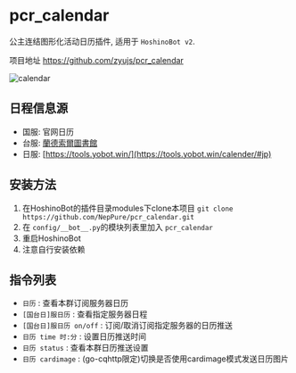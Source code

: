 # pcr_calendar

公主连结图形化活动日历插件, 适用于 `HoshinoBot v2`.

项目地址 <https://github.com/zyujs/pcr_calendar>

![calendar](https://user-images.githubusercontent.com/3376669/104091785-b476a080-52ba-11eb-9d0a-763cb29cc9b6.png)

## 日程信息源

- 国服: 官网日历
- 台服: [蘭德索爾圖書館](https://pcredivewiki.tw/)
- 日服: [https://tools.yobot.win/](https://tools.yobot.win/calender/#jp)

## 安装方法

1. 在HoshinoBot的插件目录modules下clone本项目 `git clone https://github.com/NepPure/pcr_calendar.git`
1. 在 `config/__bot__.py`的模块列表里加入 `pcr_calendar`
1. 重启HoshinoBot
1. 注意自行安装依赖

## 指令列表

- `日历` : 查看本群订阅服务器日历
- `[国台日]服日历` : 查看指定服务器日程
- `[国台日]服日历 on/off` : 订阅/取消订阅指定服务器的日历推送
- `日历 time 时:分` : 设置日历推送时间
- `日历 status` : 查看本群日历推送设置
- `日历 cardimage` : (go-cqhttp限定)切换是否使用cardimage模式发送日历图片
